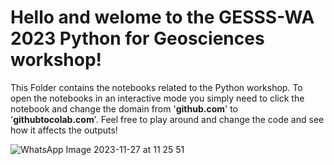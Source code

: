 # Hello and welome to the GESSS-WA 2023 Python for Geosciences workshop!
This Folder contains the notebooks related to the Python workshop. To open the notebooks in an interactive mode you simply need to click the notebook and change the domain from '**github.com**' to '**githubtocolab.com**'. Feel free to play around and change the code and see how it affects the outputs!


![WhatsApp Image 2023-11-27 at 11 25 51](https://github.com/pierosampaio/GESSS-WA2023_PythonWorkshop/assets/128005784/4be44b10-01ec-4e27-a4b8-8e02bc0c76a1)
